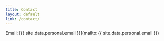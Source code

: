 ```yaml
---
title: Contact
layout: default
link: /contact/
---
```


Email: [{{ site.data.personal.email }}](mailto:{{ site.data.personal.email }})